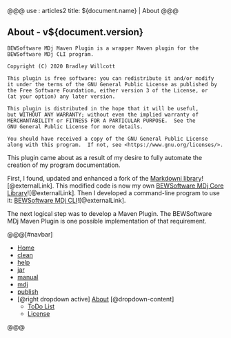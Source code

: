 @@@
use : articles2
title: ${document.name} | About
@@@


## About - v${document.version}

    BEWSoftware MDj Maven Plugin is a wrapper Maven plugin for the
    BEWSoftware MDj CLI program.

    Copyright (C) 2020 Bradley Willcott

    This plugin is free software: you can redistribute it and/or modify
    it under the terms of the GNU General Public License as published by
    the Free Software Foundation, either version 3 of the License, or
    (at your option) any later version.

    This plugin is distributed in the hope that it will be useful,
    but WITHOUT ANY WARRANTY; without even the implied warranty of
    MERCHANTABILITY or FITNESS FOR A PARTICULAR PURPOSE.  See the
    GNU General Public License for more details.

    You should have received a copy of the GNU General Public License
    along with this program.  If not, see <https://www.gnu.org/licenses/>.

This plugin came about as a result of my desire to fully automate the creation
of my program documentation. 

First, I found, updated and enhanced a fork of the [Markdownj library][markdownj]![@externalLink].
This modified code is now my own [BEWSoftware MDj Core Library][mjc]![@externalLink].
Then I developed a command-line program to use it: [BEWSoftware MDj CLI][mc]![@externalLink].

The next logical step was to develop a Maven Plugin.  The BEWSoftware MDj Maven Plugin
is one possible implementation of that requirement.



[markdownj]:https://github.com/myabc/markdownj "Original source on Github"
[mjc]:https://github.com/bewillcott/bewsoftware-mdj "Source on Github"
[mc]:https://github.com/bewillcott/bewsoftware-mdj-cli "Source on Github"


@@@[#navbar]
- [Home]
- [clean]
- [help]
- [jar]
- [manual]
- [mdj]
- [publish]
- [@right dropdown active] [About](#)
[@dropdown-content]
    - [ToDo List]
    - [License]

[About]:About.html
[clean]:Clean.html
[help]:Help.html
[Home]:index.html
[jar]:Jar.html
[License]:LICENSE.html
[manual]:Manual.html
[mdj]:Mdj.html
[publish]:Publish.html
[ToDo List]:ToDo.html
@@@
